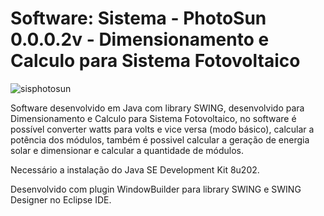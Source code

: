 # Software: Sistema - PhotoSun 0.0.0.2v - Dimensionamento e Calculo para Sistema Fotovoltaico

![sisphotosun](https://repository-images.githubusercontent.com/882546737/97e12fce-7ef7-429c-b6df-c4a21fb4cf70)

Software desenvolvido em Java com library SWING, desenvolvido para Dimensionamento e Calculo para Sistema Fotovoltaico, no software é possível converter watts para volts e vice versa (modo básico), calcular a potência dos módulos, também é possivel calcular a geração de energia solar e dimensionar e calcular a quantidade de módulos.

Necessário a instalação do Java SE Development Kit 8u202.

Desenvolvido com plugin WindowBuilder para library SWING e SWING Designer no Eclipse IDE.





